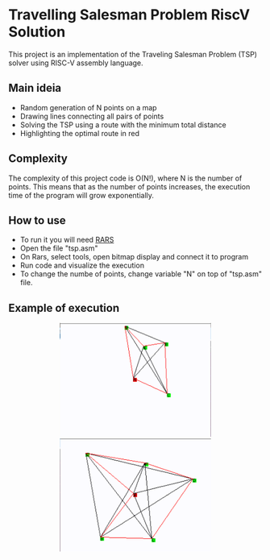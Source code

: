 # Travelling Salesman Problem RiscV Solution

This project is an implementation of the Traveling Salesman Problem (TSP) solver using RISC-V assembly language.

## Main ideia

- Random generation of N points on a map
- Drawing lines connecting all pairs of points
- Solving the TSP using a route with the minimum total distance
- Highlighting the optimal route in red

## Complexity

The complexity of this project code is O(N!), where N is the number of points. This means that as the number of points increases, the execution time of the program will grow exponentially.

## How to use

- To run it you will need [RARS](https://github.com/TheThirdOne/rars)
- Open the file "tsp.asm"
- On Rars, select tools, open bitmap display and connect it to program
- Run code and visualize the execution
- To change the numbe of points, change variable "N" on top of "tsp.asm" file.

## Example of execution

<p float="left" align="middle">
  <img src="/img/5-points.png" width="300" />
  <img src="/img/6-points.png" width="300" />
</p>
